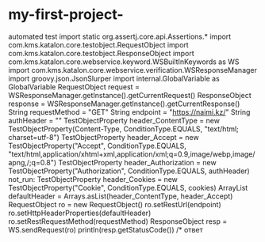 # my-first-project-
automated test
import static org.assertj.core.api.Assertions.*
import com.kms.katalon.core.testobject.RequestObject
import com.kms.katalon.core.testobject.ResponseObject
import com.kms.katalon.core.webservice.keyword.WSBuiltInKeywords as WS
import com.kms.katalon.core.webservice.verification.WSResponseManager
import groovy.json.JsonSlurper
import internal.GlobalVariable as GlobalVariable
RequestObject request = WSResponseManager.getInstance().getCurrentRequest()
ResponseObject response = WSResponseManager.getInstance().getCurrentResponse()
String requestMethod = "GET"
String endpoint = "https://naimi.kz/"
String authHeader = ""
TestObjectProperty header_ContentType = new TestObjectProperty(Content-Type, ConditionType.EQUALS, "text/html; charset=utf-8")
TestObjectProperty header_Accept = new TestObjectProperty("Accept", ConditionType.EQUALS, "text/html,application/xhtml+xml,application/xml;q=0.9,image/webp,image/apng,/;q=0.8")
TestObjectProperty header_Authorization = new TestObjectProperty("Authorization", ConditionType.EQUALS, authHeader)
not_run: TestObjectProperty header_Cookies = new TestObjectProperty("Cookie", ConditionType.EQUALS, cookies)
ArrayList defaultHeader = Arrays.asList(header_ContentType, header_Accept)
RequestObject ro = new RequestObject()
ro.setRestUrl(endpoint)
ro.setHttpHeaderProperties(defaultHeader)
ro.setRestRequestMethod(requestMethod)
ResponseObject resp = WS.sendRequest(ro)
println(resp.getStatusCode())
/* ответ 
<!DOCTYPE html>
<html lang="ru">
  <head>
    <!-- Google Tag Manager -->
    <script>(function (w, d, s, l, i) {
        w[l] = w[l] || [];
        w[l].push({
          'gtm.start':
          new Date().getTime(), event: 'gtm.js'
        }
                 );
        var f = d.getElementsByTagName(s)[0],
            j = d.createElement(s), dl = l != 'dataLayer' ? '&l=' + l : '';
        j.async = true;
        j.src =
          'https://www.googletagmanager.com/gtm.js?id=' + i + dl;
        f.parentNode.insertBefore(j, f);
      }
            )(window, document, 'script', 'dataLayer', 'GTM-NJH48QQ');
    </script>
    <!-- End Google Tag Manager -->
    <meta charset="utf-8">
    <meta http-equiv="X-UA-Compatible" content="IE=edge">
    <meta name="viewport" content="width=device-width, initial-scale=1, maximum-scale=1.0, user-scalable=no">
    <title>Naimi.kz - бесплатный сервис для поиска специалистов
    </title>
    <meta name="description" content=""/>
    <meta name="keywords" content="">
    <meta property="og:type" content="website"/>
    <meta property="og:site_name" content="Naimi.kz"/>
    <meta property="og:title"
          content="Naimi.kz - бесплатный сервис для поиска специалистов"/>
    <meta property="og:description"
          content="Naimi.kz - это бесплатная площадка для поиска специалистов. От сантехника до репетитора, от водителя до продавца. Лучшие специалисты Казахстана с анкетами и отзывами готовы приступить к работе прямо сейчас."/>
    <meta property="og:url" content="https://naimi.kz"/>
    <meta property="og:image" content="https://static.naimi.kz/j2yoGZ3TxX/img/sharing_logo.jpg?1574852165"/>
    <meta property="og:image:width" content="520"/>
    <meta property="og:image:height" content="200"/>
    <meta name="apple-itunes-app" content="app-id=1028949260">
    <meta name="google-play-app" content="app-id=kz.naimi.app">
    <link rel="canonical" href="">
    <link rel="next" href="">
    <link rel="prev" href="">
    <link rel="apple-touch-icon" sizes="57x57" href="https://static.naimi.kz/j2yoGZ3TxX/img/favicons/apple-touch-icon-57x57.png?1574852165">
    <link rel="apple-touch-icon" sizes="60x60" href="https://static.naimi.kz/j2yoGZ3TxX/img/favicons/apple-touch-icon-60x60.png?1574852165">
    <link rel="apple-touch-icon" sizes="72x72" href="https://static.naimi.kz/j2yoGZ3TxX/img/favicons/apple-touch-icon-72x72.png?1574852165">
    <link rel="apple-touch-icon" sizes="76x76" href="https://static.naimi.kz/j2yoGZ3TxX/img/favicons/apple-touch-icon-76x76.png?1574852165">
    <link rel="apple-touch-icon" sizes="114x114" href="https://static.naimi.kz/j2yoGZ3TxX/img/favicons/apple-touch-icon-114x114.png?1574852165">
    <link rel="apple-touch-icon" sizes="120x120" href="https://static.naimi.kz/j2yoGZ3TxX/img/favicons/apple-touch-icon-120x120.png?1574852165">
    <link rel="apple-touch-icon" sizes="144x144" href="https://static.naimi.kz/j2yoGZ3TxX/img/favicons/apple-touch-icon-144x144.png?1574852165">
    <link rel="apple-touch-icon" sizes="152x152" href="https://static.naimi.kz/j2yoGZ3TxX/img/favicons/apple-touch-icon-152x152.png?1574852165">
    <link rel="apple-touch-icon" sizes="180x180" href="https://static.naimi.kz/j2yoGZ3TxX/img/favicons/apple-touch-icon-180x180.png?1574852165">
    <link rel="icon" type="image/png" href="https://static.naimi.kz/j2yoGZ3TxX/img/favicons/favicon-32x32.png?1574852165" sizes="32x32">
    <link rel="icon" type="image/png" href="https://static.naimi.kz/j2yoGZ3TxX/img/favicons/android-chrome-36x36.png?1574852165" sizes="36x36">
    <link rel="icon" type="image/png" href="https://static.naimi.kz/j2yoGZ3TxX/img/favicons/android-chrome-48x48.png?1574852165" sizes="48x48">
    <link rel="icon" type="image/png" href="https://static.naimi.kz/j2yoGZ3TxX/img/favicons/android-chrome-72x72.png?1574852165" sizes="72x72">
    <link rel="icon" type="image/png" href="https://static.naimi.kz/j2yoGZ3TxX/img/favicons/android-chrome-96x96.png?1574852165" sizes="96x96">
    <link rel="icon" type="image/png" href="https://static.naimi.kz/j2yoGZ3TxX/img/favicons/android-chrome-144x144.png?1574852165" sizes="144x144">
    <link rel="icon" type="image/png" href="https://static.naimi.kz/j2yoGZ3TxX/img/favicons/android-chrome-192x192.png?1574852165" sizes="192x192">
    <link rel="icon" type="image/png" href="https://static.naimi.kz/j2yoGZ3TxX/img/favicons/favicon-96x96.png?1574852165" sizes="96x96">
    <link rel="icon" type="image/png" href="https://static.naimi.kz/j2yoGZ3TxX/img/favicons/favicon-16x16.png?1574852165" sizes="16x16">
    <link rel="manifest" href="https://static.naimi.kz/j2yoGZ3TxX/img/favicons/manifest.json?1574852165">
    <link rel="shortcut icon" href="https://static.naimi.kz/j2yoGZ3TxX/img/favicons/favicon.ico?1574852165">
    <meta name="msapplication-TileColor" content="#00aba9">
    <meta name="msapplication-TileImage" content="https://static.naimi.kz/j2yoGZ3TxX/img/favicons/mstile-144x144.png?1574852165">
    <meta name="msapplication-config" content="https://static.naimi.kz/j2yoGZ3TxX/img/favicons/browserconfig.xml?1574852165">
    <meta name="theme-color" content="#ffffff">
    <script>
    </script>
    <link rel="stylesheet" href="https://unpkg.com/purecss@1.0.0/build/pure-min.css"
          integrity="sha384-nn4HPE8lTHyVtfCBi5yW9d20FjT8BJwUXyWZT9InLYax14RDjBj46LmSztkmNP9w" crossorigin="anonymous">
    <link href="https://fonts.googleapis.com/css?family=Roboto:400,500,700&amp;subset=cyrillic,cyrillic-ext,latin-ext"
          rel="stylesheet">
    <link href="https://fonts.googleapis.com/icon?family=Material+Icons" rel="stylesheet">
    <link href="https://static.naimi.kz/j2yoGZ3TxX/css/app.css?id=4b6e10e9ccffacce2684" */
